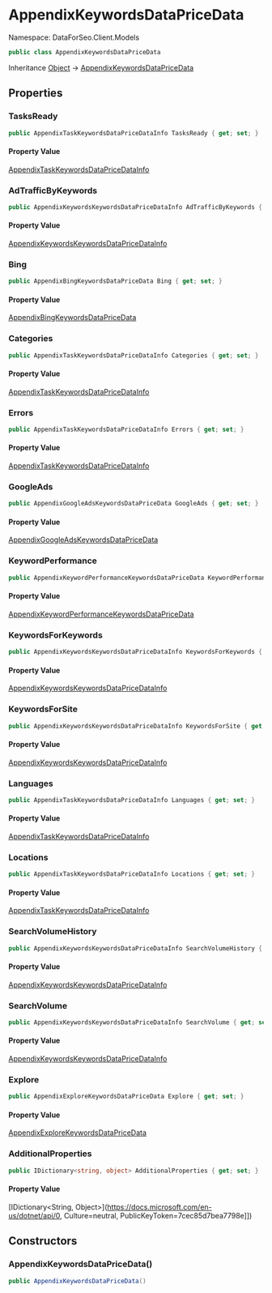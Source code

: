 # AppendixKeywordsDataPriceData

Namespace: DataForSeo.Client.Models

```csharp
public class AppendixKeywordsDataPriceData
```

Inheritance [Object](https://docs.microsoft.com/en-us/dotnet/api/Object) → [AppendixKeywordsDataPriceData](./AppendixKeywordsDataPriceData.md)

## Properties

### **TasksReady**

```csharp
public AppendixTaskKeywordsDataPriceDataInfo TasksReady { get; set; }
```

#### Property Value

[AppendixTaskKeywordsDataPriceDataInfo](./AppendixTaskKeywordsDataPriceDataInfo.md)<br>

### **AdTrafficByKeywords**

```csharp
public AppendixKeywordsKeywordsDataPriceDataInfo AdTrafficByKeywords { get; set; }
```

#### Property Value

[AppendixKeywordsKeywordsDataPriceDataInfo](./AppendixKeywordsKeywordsDataPriceDataInfo.md)<br>

### **Bing**

```csharp
public AppendixBingKeywordsDataPriceData Bing { get; set; }
```

#### Property Value

[AppendixBingKeywordsDataPriceData](./AppendixBingKeywordsDataPriceData.md)<br>

### **Categories**

```csharp
public AppendixTaskKeywordsDataPriceDataInfo Categories { get; set; }
```

#### Property Value

[AppendixTaskKeywordsDataPriceDataInfo](./AppendixTaskKeywordsDataPriceDataInfo.md)<br>

### **Errors**

```csharp
public AppendixTaskKeywordsDataPriceDataInfo Errors { get; set; }
```

#### Property Value

[AppendixTaskKeywordsDataPriceDataInfo](./AppendixTaskKeywordsDataPriceDataInfo.md)<br>

### **GoogleAds**

```csharp
public AppendixGoogleAdsKeywordsDataPriceData GoogleAds { get; set; }
```

#### Property Value

[AppendixGoogleAdsKeywordsDataPriceData](./AppendixGoogleAdsKeywordsDataPriceData.md)<br>

### **KeywordPerformance**

```csharp
public AppendixKeywordPerformanceKeywordsDataPriceData KeywordPerformance { get; set; }
```

#### Property Value

[AppendixKeywordPerformanceKeywordsDataPriceData](./AppendixKeywordPerformanceKeywordsDataPriceData.md)<br>

### **KeywordsForKeywords**

```csharp
public AppendixKeywordsKeywordsDataPriceDataInfo KeywordsForKeywords { get; set; }
```

#### Property Value

[AppendixKeywordsKeywordsDataPriceDataInfo](./AppendixKeywordsKeywordsDataPriceDataInfo.md)<br>

### **KeywordsForSite**

```csharp
public AppendixKeywordsKeywordsDataPriceDataInfo KeywordsForSite { get; set; }
```

#### Property Value

[AppendixKeywordsKeywordsDataPriceDataInfo](./AppendixKeywordsKeywordsDataPriceDataInfo.md)<br>

### **Languages**

```csharp
public AppendixTaskKeywordsDataPriceDataInfo Languages { get; set; }
```

#### Property Value

[AppendixTaskKeywordsDataPriceDataInfo](./AppendixTaskKeywordsDataPriceDataInfo.md)<br>

### **Locations**

```csharp
public AppendixTaskKeywordsDataPriceDataInfo Locations { get; set; }
```

#### Property Value

[AppendixTaskKeywordsDataPriceDataInfo](./AppendixTaskKeywordsDataPriceDataInfo.md)<br>

### **SearchVolumeHistory**

```csharp
public AppendixKeywordsKeywordsDataPriceDataInfo SearchVolumeHistory { get; set; }
```

#### Property Value

[AppendixKeywordsKeywordsDataPriceDataInfo](./AppendixKeywordsKeywordsDataPriceDataInfo.md)<br>

### **SearchVolume**

```csharp
public AppendixKeywordsKeywordsDataPriceDataInfo SearchVolume { get; set; }
```

#### Property Value

[AppendixKeywordsKeywordsDataPriceDataInfo](./AppendixKeywordsKeywordsDataPriceDataInfo.md)<br>

### **Explore**

```csharp
public AppendixExploreKeywordsDataPriceData Explore { get; set; }
```

#### Property Value

[AppendixExploreKeywordsDataPriceData](./AppendixExploreKeywordsDataPriceData.md)<br>

### **AdditionalProperties**

```csharp
public IDictionary<string, object> AdditionalProperties { get; set; }
```

#### Property Value

[IDictionary&lt;String, Object&gt;](https://docs.microsoft.com/en-us/dotnet/api/0, Culture=neutral, PublicKeyToken=7cec85d7bea7798e]])<br>

## Constructors

### **AppendixKeywordsDataPriceData()**

```csharp
public AppendixKeywordsDataPriceData()
```
